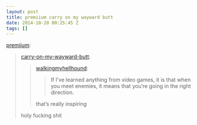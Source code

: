 ```yaml
---
layout: post
title: premiium carry on my wayward butt
date: 2014-10-20 00:25:45 Z
tags: []
---
```

[premiium](http://premiium.tumblr.com/post/69960406665/carry-on-my-wayward-butt-walkingmyhellhound):

> [carry-on-my-wayward-butt](http://carry-on-my-wayward-butt.tumblr.com/post/54406907698):
> 
> > [walkingmyhellhound](http://walkingmyhellhound.tumblr.com/post/54176540849/if-ive-learned-anything-from-video-games-it-is):
> > 
> > > If I’ve learned anything from video games, it is that when you meet enemies, it means that you’re going in the right direction.
> > 
> > that’s really inspiring
> 
> holy fucking shit
